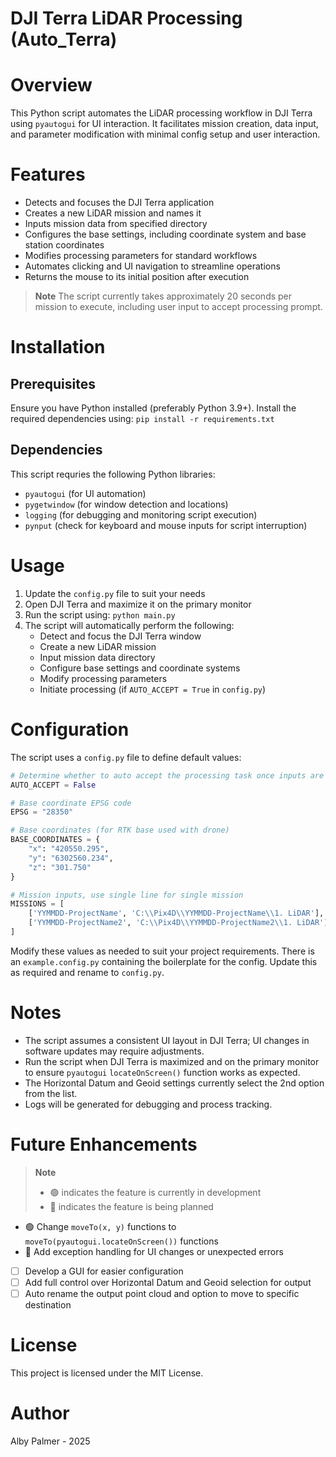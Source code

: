 # DJI Terra LiDAR Processing (Auto_Terra)

# Overview

This Python script automates the LiDAR processing workflow in DJI Terra using `pyautogui` for UI interaction. It facilitates mission creation, data input, and parameter modification with minimal config setup and user interaction.

# Features

- Detects and focuses the DJI Terra application
- Creates a new LiDAR mission and names it
- Inputs mission data from specified directory
- Configures the base settings, including coordinate system and base station coordinates
- Modifies processing parameters for standard workflows
- Automates clicking and UI navigation to streamline operations
- Returns the mouse to its initial position after execution

> **Note**
> The script currently takes approximately 20 seconds per mission to execute, including user input to accept processing prompt.

# Installation

## Prerequisites

Ensure you have Python installed (preferably Python 3.9+). Install the required dependencies using:
`pip install -r requirements.txt`

## Dependencies

This script requries the following Python libraries:
- `pyautogui` (for UI automation)
- `pygetwindow` (for window detection and locations)
- `logging` (for debugging and monitoring script execution)
- `pynput` (check for keyboard and mouse inputs for script interruption)

# Usage

1. Update the `config.py` file to suit your needs
2. Open DJI Terra and maximize it on the primary monitor
3. Run the script using:
    `python main.py`
4. The script will automatically perform the following:
    - Detect and focus the DJI Terra window
    - Create a new LiDAR mission
    - Input mission data directory
    - Configure base settings and coordinate systems
    - Modify processing parameters
    - Initiate processing (if `AUTO_ACCEPT = True` in `config.py`)

# Configuration

The script uses a `config.py` file to define default values:
``` python
# Determine whether to auto accept the processing task once inputs are complete
AUTO_ACCEPT = False

# Base coordinate EPSG code
EPSG = "28350"

# Base coordinates (for RTK base used with drone)
BASE_COORDINATES = {
    "x": "420550.295",
    "y": "6302560.234",
    "z": "301.750"
}

# Mission inputs, use single line for single mission
MISSIONS = [
    ['YYMMDD-ProjectName', 'C:\\Pix4D\\YYMMDD-ProjectName\\1. LiDAR'],
    ['YYMMDD-ProjectName2', 'C:\\Pix4D\\YYMMDD-ProjectName2\\1. LiDAR']
]
```
Modify these values as needed to suit your project requirements.
There is an `example.config.py` containing the boilerplate for the config. Update this as required and rename to `config.py`.

# Notes

- The script assumes a consistent UI layout in DJI Terra; UI changes in software updates may require adjustments.
- Run the script when DJI Terra is maximized and on the primary monitor to ensure `pyautogui` `locateOnScreen()` function works as expected.
- The Horizontal Datum and Geoid settings currently select the 2nd option from the list.
- Logs will be generated for debugging and process tracking.

# Future Enhancements

> **Note**
> - 🟢 indicates the feature is currently in development
> - 🔵 indicates the feature is being planned

- 🟢 Change `moveTo(x, y)` functions to `moveTo(pyautogui.locateOnScreen())` functions
- 🔵 Add exception handling for UI changes or unexpected errors
- [ ] Develop a GUI for easier configuration
- [ ] Add full control over Horizontal Datum and Geoid selection for output
- [ ] Auto rename the output point cloud and option to move to specific destination

# License

This project is licensed under the MIT License.

# Author

Alby Palmer - 2025